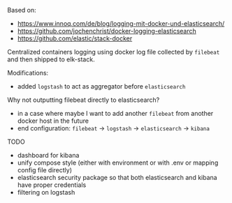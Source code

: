 Based on:
- https://www.innoq.com/de/blog/logging-mit-docker-und-elasticsearch/
- https://github.com/jochenchrist/docker-logging-elasticsearch
- https://github.com/elastic/stack-docker

Centralized containers logging using docker log file collected by `filebeat` and then shipped to elk-stack.

Modifications:
- added `logstash` to act as aggregator before `elasticsearch`

Why not outputting filebeat directly to elasticsearch?
- in a case where maybe I want to add another `filebeat` from another docker host in the future
- end configuration: `filebeat` -> `logstash` -> `elasticsearch` -> `kibana`

TODO
- dashboard for kibana
- unify compose style (either with environment or with .env or mapping config file directly)
- elasticsearch security package so that both elasticsearch and kibana have proper credentials
- filtering on logstash